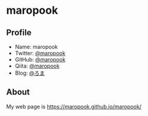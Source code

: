 # maropook

## Profile

- Name: maropook
- Twitter: [@maropook](https://twitter.com/maropook)
- GitHub: [@maropook](https://github.com/maropook)
- Qiita: [@maropook](https://qiita.com/maropook)
- Blog: [@ろま](https://maropook.com/) 

## About

My web page is https://maropook.github.io/maropook/
